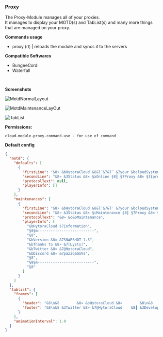 ### Proxy

The Proxy-Module manages all of your proxies.<br>
It manages to display your MOTD(s) and TabList(s) and many more things
that are managed on your proxy.

**Commands usage**
- proxy (rl) | reloads the module and syncs it to the servers

**Compatible Softwares**
- BungeeCord
- Waterfall
<br>

**Screenshots**

![MotdNormalLayout](https://i.imgur.com/DcYBjnb.png "MotdNormalLayout")

![MotdMaintenanceLayOut](https://i.imgur.com/MQ5xXWN_d.webp?maxwidth=760&fidelity=grand "MotdMaintenanceLayOut")

![TabList](https://i.imgur.com/hiCWvqC_d.webp?maxwidth=760&fidelity=grand "TabList")
<br />

**Permissions:**
````
cloud.module.proxy.command.use - for use of command
````

**Default config**
````json
{
  "motd": {
    "defaults": [
      {
        "firstLine": "&8» &bHytoraCloud &8&l‴&7&l‴ &7your &bcloudSystem &8[&f1.8&7-&f1.18&8]",
        "secondLine": "&8» &3Status &8× §aOnline §8┃ §7Proxy &8× §3{proxy}",
        "protocolText": null,
        "playerInfo": []
      }
    ],
    "maintenances": [
      {
        "firstLine": "&8» &bHytoraCloud &8&l‴&7&l‴ &7your &bcloudSystem &8[&f1.8&7-&f1.18&8]",
        "secondLine": "&8» &3Status &8× §cMaintenance §8┃ §7Proxy &8× §3{proxy}",
        "protocolText": "&8» &c&oMaintenance",
        "playerInfo": [
          "§bHytoraCloud §7Information",
          "§8§m--------------------------",
          "§8",
          "&bVersion &8» &7SNAPSHOT-1.3",
          "&bThanks to &8» &7[Lystx]",
          "&bTwitter &8» &7@HytoraCloud",
          "&bDiscord &8» &7pazzqaGSVs",
          "§8",
          "§8§m--------------------------",
          "§8"
        ]
      }
    ]
  },
  "tablist": {
    "frames": [
      {
        "header": "&8\n&8        &8» &bHytoraCloud &8«        &8\n&8        &3Server &8» &7{service}     &8\n&8        &3Proxy &8» &7{proxy}        &8\n&8",
        "footer": "&8\n&8 &3Twitter &8» &7@HytoraCloud    &8┃ &3Developer &8» &7Lystx     &8\n&8 &3Online &8» &7{players.online} &8┃ &3Max &8» &7{players.max} &8\n&8"
      }
    ],
    "animationInterval": 1.0
  }
}
````
